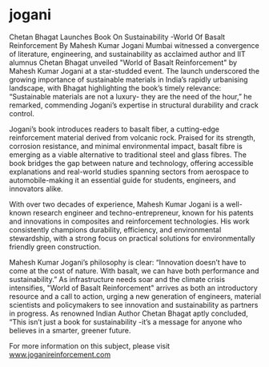 # jogani
Chetan Bhagat Launches Book On Sustainability -World Of Basalt Reinforcement By Mahesh Kumar Jogani
Mumbai witnessed a convergence of literature, engineering, and sustainability as acclaimed author and IIT alumnus Chetan Bhagat unveiled "World of Basalt Reinforcement" by Mahesh Kumar Jogani at a star-studded event. The launch underscored the growing importance of sustainable materials in India’s rapidly urbanising landscape, with Bhagat highlighting the book’s timely relevance: “Sustainable materials are not a luxury- they are the need of the hour,” he remarked, commending Jogani’s expertise in structural durability and crack control.

Jogani’s book introduces readers to basalt fiber, a cutting-edge reinforcement material derived from volcanic rock. Praised for its strength, corrosion resistance, and minimal environmental impact, basalt fibre is emerging as a viable alternative to traditional steel and glass fibres. The book bridges the gap between nature and technology, offering accessible explanations and real-world studies spanning sectors from aerospace to automobile-making it an essential guide for students, engineers, and innovators alike.

With over two decades of experience, Mahesh Kumar Jogani is a well-known research engineer and techno-entrepreneur, known for his patents and innovations in composites and reinforcement technologies. His work consistently champions durability, efficiency, and environmental stewardship, with a strong focus on practical solutions for environmentally friendly green construction.

Mahesh Kumar Jogani’s philosophy is clear: “Innovation doesn’t have to come at the cost of nature. With basalt, we can have both performance and sustainability.” As infrastructure needs soar and the climate crisis intensifies, "World of Basalt Reinforcement" arrives as both an introductory resource and a call to action, urging a new generation of engineers, material scientists and policymakers to see innovation and sustainability as partners in progress. As renowned Indian Author Chetan Bhagat aptly concluded, “This isn’t just a book for sustainability -it’s a message for anyone who believes in a smarter, greener future.

For more information on this subject, please visit www.joganireinforcement.com
